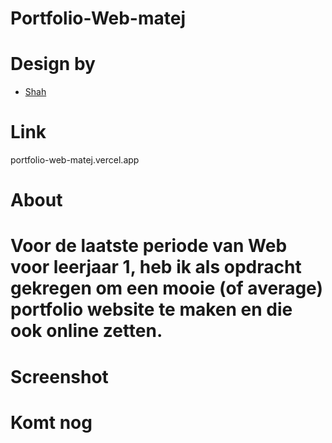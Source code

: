# Portfolio-Web-matej

# Design by

- [Shah](https://www.figma.com/community/file/1116316830579955404)

# Link

  portfolio-web-matej.vercel.app

# About

# Voor de laatste periode van Web voor leerjaar 1, heb ik als opdracht gekregen om een mooie (of average) portfolio website te maken en die ook online zetten.

# Screenshot

# Komt nog
